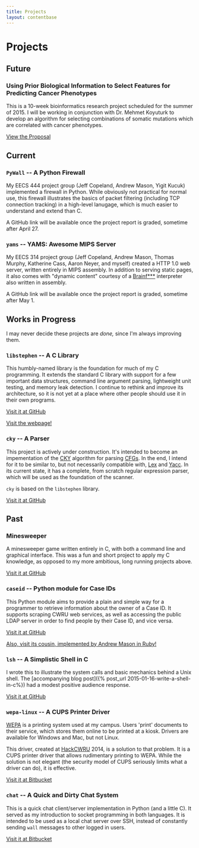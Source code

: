 ```yaml
---
title: Projects
layout: contentbase
---
```

# Projects

## Future

### Using Prior Biological Information to Select Features for Predicting Cancer Phenotypes

This is a 10-week bioinformatics research project scheduled for the summer
of 2015.  I will be working in conjunction with Dr. Mehmet Koyuturk to develop
an algorithm for selecting combinations of somatic mutations which are
correlated with cancer phenotypes.

[View the Proposal](https://dl.dropboxusercontent.com/u/24472738/proposal.pdf)

## Current

### `PyWall` -- A Python Firewall

My EECS 444 project group (Jeff Copeland, Andrew Mason, Yigit Kucuk) implemented
a firewall in Python.  While obviously not practical for normal use, this
firewall illustrates the basics of packet filtering (including TCP connection
tracking) in a high-level lanugage, which is much easier to understand and
extend than C.

A GitHub link will be available once the project report is graded, sometime
after April 27.

### `yams` -- YAMS: Awesome MIPS Server

My EECS 314 project group (Jeff Copeland, Andrew Mason, Thomas Murphy, Katherine
Cass, Aaron Neyer, and myself) created a HTTP 1.0 web server, written entirely
in MIPS assembly.  In addition to serving static pages, it also comes with
"dynamic content" courtesy of a
[Brainf***](https://en.wikipedia.org/wiki/Brainfuck) interpreter also written in
assembly.

A GitHub link will be available once the project report is graded, sometime
after May 1.

## Works in Progress

I may never decide these projects are *done,* since I'm always improving them.

### `libstephen` -- A C Library

This humbly-named library is the foundation for much of my C programming.  It
extends the standard C library with support for a few important data structures,
command line argument parsing, lightweight unit testing, and memory leak
detection.  I continue to rethink and improve its architecture, so it is not yet
at a place where other people should use it in their own programs.

[Visit it at GitHub](https://github.com/brenns10/libstephen)

[Visit the webpage!](/libstephen/)

### `cky` -- A Parser

This project is actively under construction.  It's intended to become an
impementation of the [CKY](http://en.wikipedia.org/wiki/CYK_algorithm) algorithm
for parsing [CFGs](//en.wikipedia.org/wiki/Context-free_grammar).  In the end, I
intend for it to be similar to, but not necessarily compatible with,
[Lex](http://en.wikipedia.org/wiki/Lex_(software)) and
[Yacc](http://en.wikipedia.org/wiki/Yacc).  In its current state, it has a
complete, from scratch regular expression parser, which will be used as the
foundation of the scanner.

`cky` is based on the `libstephen` library.

[Visit it at GitHub](https://github.com/brenns10/cky)

## Past

### Minesweeper

A minesweeper game written entirely in C, with both a command line and graphical
interface.  This was a fun and short project to apply my C knowledge, as opposed
to my more ambitious, long running projects above.

[Visit it at GitHub](https://github.com/brenns10/minesweeper)

### `caseid` -- Python module for Case IDs

This Python module aims to provide a plain and simple way for a programmer to
retrieve information about the owner of a Case ID.  It supports scraping CWRU
web services, as well as accessing the public LDAP server in order to find
people by their Case ID, and vice versa.

[Visit it at GitHub](https://github.com/brenns10/caseid)

[Also, visit its cousin, implemented by Andrew Mason in Ruby!](https://github.com/ajm188/cwru_directory)

### `lsh` -- A Simplistic Shell in C

I wrote this to illustrate the system calls and basic mechanics behind a Unix
shell.  The [accompanying blog post]({% post_url 2015-01-16-write-a-shell-in-c%})
had a modest positive audience response.

[Visit it at GitHub](https://github.com/brenns10/lsh)

### `wepa-linux` -- A CUPS Printer Driver

[WEPA](https://www.wepanow.com/) is a printing system used at my campus.  Users
'print' documents to their service, which stores them online to be printed at a
kiosk.  Drivers are available for Windows and Mac, but not Linux.

This driver, created at [HackCWRU](//www.hackcwru.com/) 2014, is a solution to
that problem.  It is a CUPS printer driver that allows rudimentary printing to
WEPA.  While the solution is not elegant (the security model of CUPS seriously
limits what a driver can do), it is effective.

[Visit it at Bitbucket](//bitbucket.org/brenns10/wepa-linux)

### `chat` -- A Quick and Dirty Chat System

This is a quick chat client/server implementation in Python (and a little C).
It served as my introduction to socket programming in both languages.  It is
intended to be used as a local chat server over SSH, instead of constantly
sending `wall` messages to other logged in users.

[Visit it at Bitbucket](//bitbucket.org/brenns10/chat)
